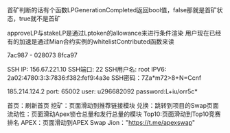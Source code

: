 首矿判断的话有个函数LPGenerationCompleted返回bool值，false那就是首矿状态，true就不是首矿

approveLP与stakeLP是通过Lptoken的allowance来进行条件渲染
用户现在已经有的加速是通过Mian合约实例的whitelistContributed函数来读

7ac987 - 028073
8fca97

SSH IP: 156.67.221.10
SSH端口: 22
SSH用户名: root
IPV6: 2a02:4780:3:3:7836:f382:fef9:4a3e
SSH密码：7Za*m72>8+N=Ccnf

185.214.124.2
port: 65002
user: u296682092
password:L+iu/orr5c*

首页：刷新首页
挖矿：页面滑动到推荐链接模块
兑换：跳转到项目的Swap页面
流动性：页面滑动Apex锁仓总量和发行总量的模块
Top10:页面滑动到Top10竞赛排名
APEX：页面滑动到APEX Swap
Jion："https://t.me/apexswap"

